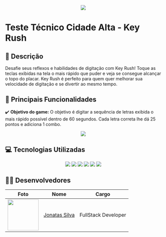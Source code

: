 <div align='center'>
  <img src='https://cdn.discordapp.com/attachments/303213411544596481/1251699197737177148/key-rush-banner.png?ex=666f8738&is=666e35b8&hm=37ef38e25fac2f1d502c846212085933fa8eadfb35aeea81f2048dd26a3bae7e&' />
</div>

# Teste Técnico Cidade Alta - Key Rush

## 💬 Descrição

Desafie seus reflexos e habilidades de digitação com Key Rush! Toque as teclas exibidas na tela o mais rápido que puder e veja se consegue alcançar o topo do placar. Key Rush é perfeito para quem quer melhorar sua velocidade de digitação e se divertir ao mesmo tempo.

## 🧠 Principais Funcionalidades

✔️ **Objetivo do game:** O objetivo é digitar a sequência de letras exibida o mais rápido possível dentro de 60 segundos. Cada letra correta lhe dá 25 pontos e adiciona 1 combo.

 <div align="center">
  <image src="https://cdn.discordapp.com/attachments/303213411544596481/1251700516593860628/image.png?ex=666f8872&is=666e36f2&hm=0e3f263b0783fe87df49881810449114af9de76cadbe85185abc8db95554b062&" />
 </div>

## 💻 Tecnologias Utilizadas

 <div align="center">
  <image src="https://img.shields.io/badge/TypeScript-007ACC?style=for-the-badge&logo=typescript&logoColor=white" />
  <image src="https://img.shields.io/badge/React-20232A?style=for-the-badge&logo=react&logoColor=61DAFB" />
  <image src="https://img.shields.io/badge/Tailwind_CSS-38B2AC?style=for-the-badge&logo=tailwind-css&logoColor=white" />
  <image src="https://img.shields.io/badge/next%20js-000000?style=for-the-badge&logo=nextdotjs&logoColor=white" />
  <image src="https://img.shields.io/badge/axios-671ddf?&style=for-the-badge&logo=axios&logoColor=white" />
  <image src="https://img.shields.io/badge/shadcn%2Fui-000000?style=for-the-badge&logo=shadcnui&logoColor=white" />
</div>

## 👨‍💻 Desenvolvedores

| Foto                                                                                                                           | Nome                                                    | Cargo               |
| ------------------------------------------------------------------------------------------------------------------------------ | ------------------------------------------------------- | ------------------- |
| <img src="https://avatars.githubusercontent.com/u/100796752?s=400&u=ae99bd456c6b274cd934d85a374a44340140e222&v=4" width="100"> | [Jonatas Silva](https://github.com/JsCodeDevlopment)    | FullStack Developer |